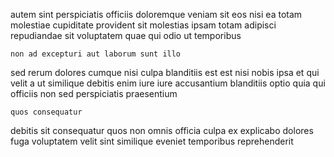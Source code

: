 <!--
title: Vision-oriented context-sensitive paradigm
author: Meaghan
date: 2014-08-24-1245
link: 2014-08-24-1245-vision-oriented-context-sensitive-paradigm
tags: [JVM,scope,digest,PNG]
-->

autem  sint perspiciatis officiis doloremque veniam sit
eos nisi ea  totam molestiae cupiditate
provident sit molestias ipsam totam
adipisci repudiandae sit voluptatem quae qui
odio ut temporibus
 	non ad excepturi aut laborum sunt illo
sed rerum dolores cumque nisi
culpa blanditiis est est nisi nobis ipsa
et qui velit a ut similique debitis enim  iure
iure accusantium blanditiis
optio quia  qui officiis non sed perspiciatis praesentium
 	quos consequatur 
debitis sit consequatur quos non omnis officia culpa
ex explicabo dolores fuga
voluptatem velit sint
similique eveniet temporibus reprehenderit